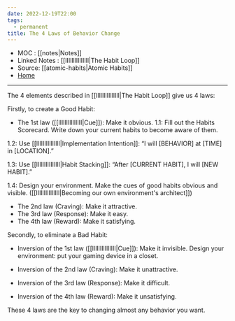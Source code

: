```yaml
---
date: 2022-12-19T22:00
tags:
  - permanent
title: The 4 Laws of Behavior Change 
---
```

- MOC : [[notes|Notes]]
- Linked Notes : [[lIIlIllIIlIIIll|The Habit Loop]]
- Source: [[atomic-habits|Atomic Habits]]
- [Home](https://misudashi.ga/)
----------
The 4 elements described in [[lIIlIllIIlIIIll|The Habit Loop]] give us 4 laws:

Firstly, to create a Good Habit:

- The 1st law ([[lIlIlIIlIlIlIII|Cue]]): Make it obvious.
1.1: Fill out the Habits Scorecard. Write down your current habits to become aware of them.

1.2: Use [[llIIIIIIllIIllI|Implementation Intention]]: “I will [BEHAVIOR] at [TIME] in [LOCATION].”

1.3: Use [[lIIllIIIIIIIlIl|Habit Stacking]]: “After [CURRENT HABIT], I will [NEW HABIT].”

1.4: Design your environment. Make the cues of good habits obvious and visible. ([[IIIllIlIIlIlIll|Becoming our own environment's architect]])

- The 2nd law (Craving): Make it attractive.
- The 3rd law (Response): Make it easy.
- The 4th law (Reward): Make it satisfying.

Secondly, to eliminate a Bad Habit:
- Inversion of the 1st law ([[lIlIlIIlIlIlIII|Cue]]): Make it invisible.
Design your environment: put your gaming device in a closet.

- Inversion of the 2nd law (Craving): Make it unattractive.
- Inversion of the 3rd law (Response): Make it difficult.
- Inversion of the 4th law (Reward): Make it unsatisfying.

These 4 laws are the key to changing almost any behavior you want.